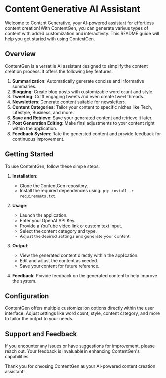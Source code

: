 
# Content Generative AI Assistant

Welcome to Content Generative, your AI-powered assistant for effortless content creation! With ContentGen, you can generate various types of content with added customization and interactivity. This README guide will help you get started with using ContentGen.

## Overview

ContentGen is a versatile AI assistant designed to simplify the content creation process. It offers the following key features:

1. **Summarization**: Automatically generate concise and informative summaries.
2. **Blogging**: Create blog posts with customizable word count and style.
3. **Tweeting**: Craft engaging tweets and even create tweet threads.
4. **Newsletters**: Generate content suitable for newsletters.
5. **Content Categories**: Tailor your content to specific niches like Tech, Lifestyle, Business, and more.
6. **Save and Retrieve**: Save your generated content and retrieve it later.
7. **Post Generation Editing**: Make final adjustments to your content right within the application.
8. **Feedback System**: Rate the generated content and provide feedback for continuous improvement.

## Getting Started

To use ContentGen, follow these simple steps:

1. **Installation**: 
   - Clone the ContentGen repository.
   - Install the required dependencies using: `pip install -r requirements.txt`.

2. **Usage**: 
   - Launch the application.
   - Enter your OpenAI API Key.
   - Provide a YouTube video link or custom text input.
   - Select the content category and type.
   - Adjust the desired settings and generate your content.

3. **Output**: 
   - View the generated content directly within the application.
   - Edit and adjust the content as needed.
   - Save your content for future reference.

4. **Feedback**: Provide feedback on the generated content to help improve the system.

## Configuration

ContentGen offers multiple customization options directly within the user interface. Adjust settings like word count, style, content category, and more to tailor the output to your needs.

## Support and Feedback

If you encounter any issues or have suggestions for improvement, please reach out. Your feedback is invaluable in enhancing ContentGen's capabilities.

Thank you for choosing ContentGen as your AI-powered content creation assistant!
